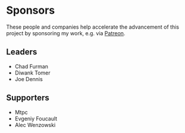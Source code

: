 # Sponsors

These people and companies help accelerate the advancement of this project by
sponsoring my work, e.g. via [Patreon](https://www.patreon.com/benjie).

## Leaders

* Chad Furman
* Diwank Tomer
* Joe Dennis

## Supporters

* Mtpc
* Evgeniy Foucault
* Alec Wenzowski
